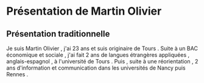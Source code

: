 # Présentation de Martin Olivier

## Présentation traditionnelle

Je suis Martin Olivier , j'ai 23 ans et suis originaire de Tours .
Suite à un BAC économique et sociale , j'ai fait 2 ans de langues étrangères appliquées , anglais-espagnol , à l'université de Tours .
Puis , suite à une réorientation , 2 ans d'information et communication dans les universités de Nancy puis Rennes .
